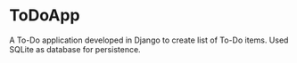 # ToDoApp

A To-Do application developed in Django to create list of To-Do items. Used SQLite as database for persistence.  
